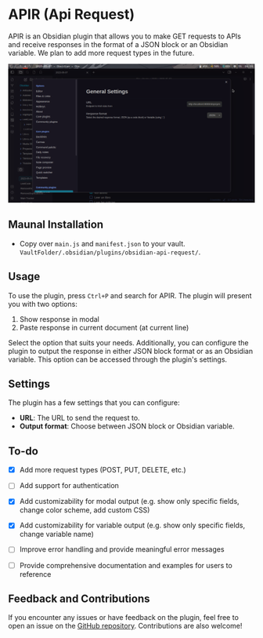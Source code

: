 # APIR (Api Request)

APIR is an Obsidian plugin that allows you to make GET requests to APIs and receive responses in the format of a JSON block or an Obsidian variable. We plan to add more request types in the future.

![conf_img](config_img.png)

## Maunal Installation

- Copy over `main.js` and `manifest.json` to your vault. `VaultFolder/.obsidian/plugins/obsidian-api-request/`.

## Usage

To use the plugin, press `Ctrl+P` and search for APIR. The plugin will present you with two options:

1. Show response in modal
2. Paste response in current document (at current line)

Select the option that suits your needs. Additionally, you can configure the plugin to output the response in either JSON block format or as an Obsidian variable. This option can be accessed through the plugin's settings.

## Settings

The plugin has a few settings that you can configure:

- **URL**: The URL to send the request to.
- **Output format**: Choose between JSON block or Obsidian variable.

## To-do

- [x] Add more request types (POST, PUT, DELETE, etc.)
- [ ] Add support for authentication
- [x] Add customizability for modal output (e.g. show only specific fields, change color scheme, add custom CSS)
- [x] Add customizability for variable output (e.g. show only specific fields, change variable name)
- [ ] Improve error handling and provide meaningful error messages
- [ ] Provide comprehensive documentation and examples for users to reference


## Feedback and Contributions

If you encounter any issues or have feedback on the plugin, feel free to open an issue on the [GitHub repository](https://github.com/Rooyca/obsidian-api-request). Contributions are also welcome!
